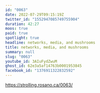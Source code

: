 ```yaml
---
id: "0063"
date: 2022-07-29T09:15:19Z
twitter_id: "1552947085749755904"
duration: 42:27
moos: true
paid: true
spotlight: true
headline: networks, media, and mushrooms
title: networks, media, and mushrooms
summary: null
slug: "0063"
youtube_id: 3AIuFydZwuM
ghost_id: 62e3a5af14763b0001953845
facebook_id: "1376911322832592"
---
```

https://strolling.rosano.ca/0063/
